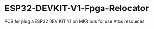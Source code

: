 # ESP32-DEVKIT-V1-Fpga-Relocator
PCB for plug a ESP32 DEV KIT V1 on MKR bus for use Atlas resources
